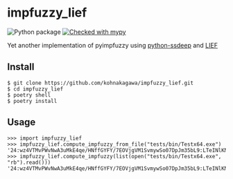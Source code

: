 impfuzzy_lief
=====================================

![Python package](https://github.com/kohnakagawa/impfuzzy_lief/workflows/Python%20package/badge.svg)
[![Checked with mypy](http://www.mypy-lang.org/static/mypy_badge.svg)](http://mypy-lang.org/)


Yet another implementation of pyimpfuzzy using [python-ssdeep](https://github.com/DinoTools/python-ssdeep) and [LIEF](https://github.com/lief-project/LIEF)

Install
-------------------------------------

```
$ git clone https://github.com/kohnakagawa/impfuzzy_lief.git
$ cd impfuzzy_lief
$ poetry shell
$ poetry install
```

Usage
-------------------------------------

```
>>> import impfuzzy_lief
>>> impfuzzy_lief.compute_impfuzzy_from_file("tests/bin/Testx64.exe")
'24:wz4VTMvPWvNwA3uMkE4qe/HNffGYFY/7EOVjgVM1SvmywSo07DpJm35bL9:LTeINlKNiwd4S325bL9'
>>> impfuzzy_lief.compute_impfuzzy(list(open("tests/bin/Testx64.exe", "rb").read()))
'24:wz4VTMvPWvNwA3uMkE4qe/HNffGYFY/7EOVjgVM1SvmywSo07DpJm35bL9:LTeINlKNiwd4S325bL9'
```
